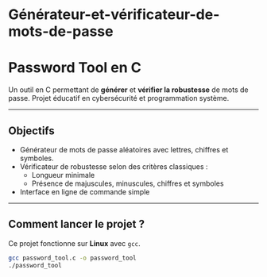 # Générateur-et-vérificateur-de-mots-de-passe
# Password Tool en C

Un outil en C permettant de **générer** et **vérifier la robustesse** de mots de passe. Projet éducatif en cybersécurité et programmation système.

---

## Objectifs

- Générateur de mots de passe aléatoires avec lettres, chiffres et symboles.
- Vérificateur de robustesse selon des critères classiques :
  - Longueur minimale
  - Présence de majuscules, minuscules, chiffres et symboles
- Interface en ligne de commande simple

---

## Comment lancer le projet ?

Ce projet fonctionne sur **Linux** avec `gcc`.

```bash
gcc password_tool.c -o password_tool
./password_tool
